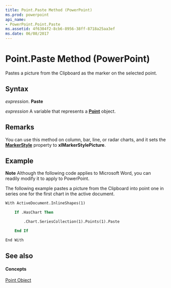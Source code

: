 ```yaml
---
title: Point.Paste Method (PowerPoint)
ms.prod: powerpoint
api_name:
- PowerPoint.Point.Paste
ms.assetid: 4f6304f2-8cb6-8956-38ff-8718a25aa3ef
ms.date: 06/08/2017
---
```



# Point.Paste Method (PowerPoint)

Pastes a picture from the Clipboard as the marker on the selected point.


## Syntax

 _expression_. **Paste**

 _expression_ A variable that represents a **[Point](PowerPoint.Point.md)** object.


## Remarks

You can use this method on column, bar, line, or radar charts, and it sets the  **[MarkerStyle](PowerPoint.Point.MarkerStyle.md)** property to **xlMarkerStylePicture**.


## Example




 **Note**  Although the following code applies to Microsoft Word, you can readily modify it to apply to PowerPoint.

The following example pastes a picture from the Clipboard into point one in series one for the first chart in the active document.




```vb
With ActiveDocument.InlineShapes(1)

    If .HasChart Then

        .Chart.SeriesCollection(1).Points(1).Paste

    End If

End With


```


## See also


#### Concepts


[Point Object](PowerPoint.Point.md)

